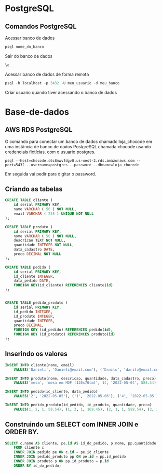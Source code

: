# PostgreSQL

## Comandos PostgreSQL

Acessar banco de dados

```sql
psql nome_do_banco
```
Sair do banco de dados

```sql
\q
```
Acessar banco de dados de forma remota

```sql
psql -h localhost -p 5432 -U meu_usuario -d meu_banco
```

Criar usuario quando tiver acessando o banco de dados

# Base-de-dados

## AWS RDS PostgreSQL

O comando para conectar um banco de dados chamado loja_chocode em uma instância de banco de dados PostgreSQL chamada chocode usando credenciais fictícias, com o usuario postgres.

```shell
psql --host=chocode.c6c8mwvfdgv0.us-west-2.rds.amazonaws.com --port=5432 --username=postgres --password --dbname=loja_chocode
```
Em seguida vai pedir para digitar o password.


## Criando as tabelas

```sql
CREATE TABLE cliente (
	id serial PRIMARY KEY,
	name VARCHAR ( 50 ) NOT NULL,
	email VARCHAR ( 255 ) UNIQUE NOT NULL
);

CREATE TABLE produto (
	id serial PRIMARY KEY,
	nome VARCHAR ( 50 ) NOT NULL,
	descricao TEXT NOT NULL,
	quantidade INTEGER NOT NULL,
	data_cadastro DATE,
	preco DECIMAL NOT NULL
);

CREATE TABLE pedido (
	id serial PRIMARY KEY,
	id_cliente INTEGER,
	data_pedido DATE,
	FOREIGN KEY(id_cliente) REFERENCES cliente(id)
);


CREATE TABLE pedido_produto (
	id serial PRIMARY KEY,
	id_pedido INTEGER,
	id_produto INTEGER,
	quantidade INTEGER,
	preco DECIMAL,
	FOREIGN KEY (id_pedido) REFERENCES pedido(id),
	FOREIGN KEY (id_produto) REFERENCES produto(id)
);
```

## Inserindo os valores

```sql
INSERT INTO cliente(name, email)
	VALUES('Danieli', 'Danieli@email.com'), ('Danilo', 'danilo@email.com'), ('Claudia', 'claudia@email.com'), ('Rafaella', 'rafa@email.com');

INSERT INTO produto(nome, descricao, quantidade, data_cadastro, preco)
	VALUES('mesa', 'mesa em MDF (120x70cm)', 14, '2022-05-04', 588.54), ('mouse', 'mouse gamer, cor: preto e vermelho', 24, '2022-05-04', 58.54), ('teclado', 'teclado gamer, cor: preto e azul, com leds', 57, '2022-05-04', 168.45);

INSERT INTO pedido(id_cliente, data_pedido)
	VALUES('2', '2022-05-05'), ('1', '2022-05-06'), ('4', '2022-05-05'), ('2', '2022-05-07'), ('3', '2022-05-05');

INSERT INTO pedido_produto(id_pedido, id_produto, quantidade, preco)
	VALUES(1, 2, 1, 58.54), (1, 3, 1, 168.45), (2, 1, 1, 588.54), (2, 3, 1, 168.45), (3, 1, 1, 588.54), (3, 2, 1, 58.54), (3, 3, 1, 168.45), (4, 2, 1, 58.54), (5, 1, 1, 588.54), (5, 3, 1, 168.45);
```

## Construindo um SELECT com INNER JOIN e ORDER BY.

```sql
SELECT c.name AS cliente, pe.id AS id_do_pedido, p.nome, pp.quantidade AS quantidade_item, pp.preco AS preco_do_item, (pp.quantidade * pp.preco) AS total_item
	FROM cliente c
	INNER JOIN pedido pe ON c.id = pe.id_cliente
	INNER JOIN pedido_produto pp ON pe.id = pp.id_pedido
	INNER JOIN produto p ON pp.id_produto = p.id
	ORDER BY id_do_pedido;
```

